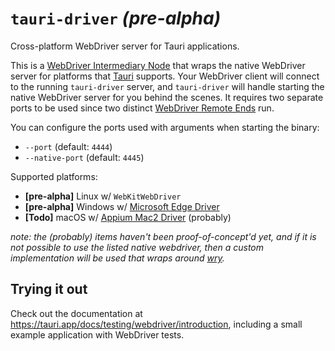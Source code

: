 # `tauri-driver` _(pre-alpha)_

Cross-platform WebDriver server for Tauri applications.

This is a [WebDriver Intermediary Node] that wraps the native WebDriver server
for platforms that [Tauri] supports. Your WebDriver client will connect to the
running `tauri-driver` server, and `tauri-driver` will handle starting the
native WebDriver server for you behind the scenes. It requires two separate
ports to be used since two distinct [WebDriver Remote Ends] run.

You can configure the ports used with arguments when starting the binary:

-   `--port` (default: `4444`)
-   `--native-port` (default: `4445`)

Supported platforms:

-   **[pre-alpha]** Linux w/ `WebKitWebDriver`
-   **[pre-alpha]** Windows w/ [Microsoft Edge Driver]
-   **[Todo]** macOS w/ [Appium Mac2 Driver] (probably)

_note: the (probably) items haven't been proof-of-concept'd yet, and if it is
not possible to use the listed native webdriver, then a custom implementation
will be used that wraps around [wry]._

## Trying it out

Check out the documentation at
https://tauri.app/docs/testing/webdriver/introduction, including a small example
application with WebDriver tests.

[WebDriver Intermediary Node]:
	https://www.w3.org/TR/webdriver/#dfn-intermediary-nodes
[WebDriver Remote Ends]: https://www.w3.org/TR/webdriver/#dfn-remote-ends
[Microsoft Edge Driver]:
	https://developer.microsoft.com/en-us/microsoft-edge/tools/webdriver/
[Appium Mac2 Driver]: https://github.com/appium/appium-mac2-driver
[wry]: https://github.com/tauri-apps/wry
[Tauri]: https://github.com/tauri-apps/tauri
